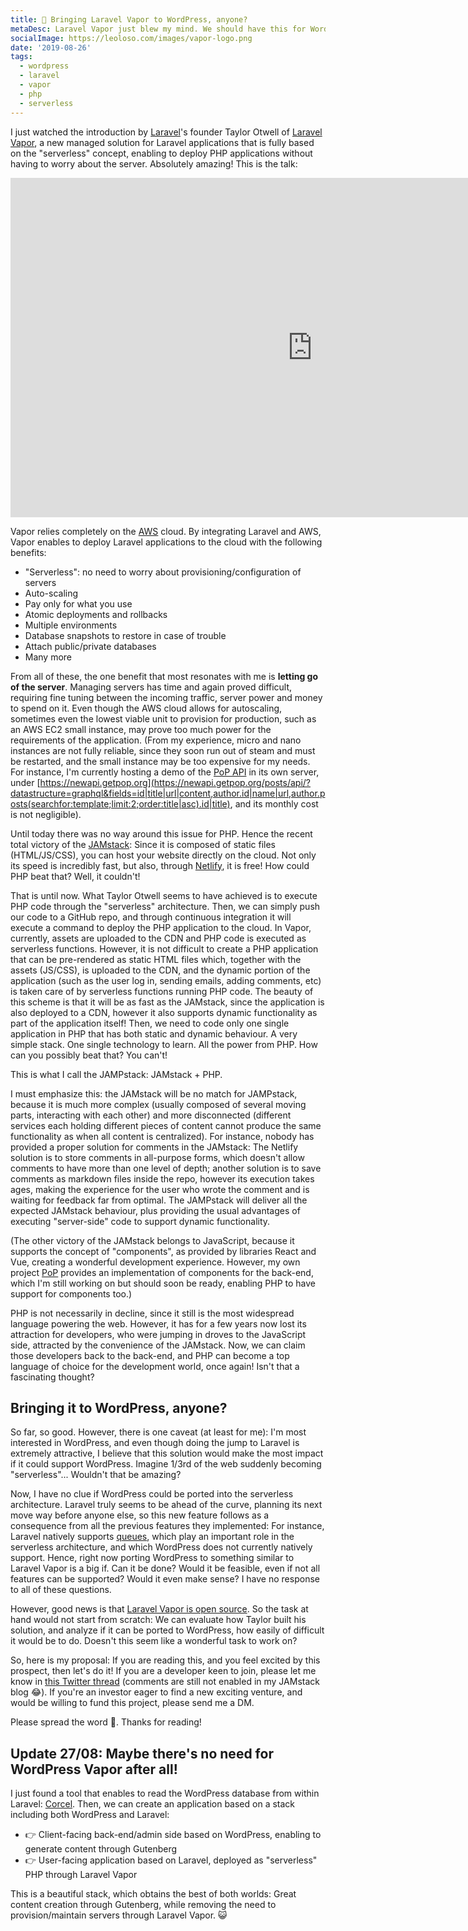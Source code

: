 ```yaml
---
title: 🤔 Bringing Laravel Vapor to WordPress, anyone?
metaDesc: Laravel Vapor just blew my mind. We should have this for WordPress too.
socialImage: https://leoloso.com/images/vapor-logo.png
date: '2019-08-26'
tags:
  - wordpress
  - laravel
  - vapor
  - php
  - serverless
---
```


I just watched the introduction by [Laravel](https://laravel.com)'s founder Taylor Otwell of [Laravel Vapor](https://vapor.laravel.com), a new managed solution for Laravel applications that is fully based on the "serverless" concept, enabling to deploy PHP applications without having to worry about the server. Absolutely amazing! This is the talk:

<iframe width="966" height="543" src="https://www.youtube.com/embed/XsPeWjKAUt0?list=PL-yJve--iT5qZzp0VzYaPA7ZohLl6tSdp" frameborder="0" allow="accelerometer; autoplay; encrypted-media; gyroscope; picture-in-picture" allowfullscreen></iframe>

Vapor relies completely on the [AWS](https://aws.amazon.com) cloud. By integrating Laravel and AWS, Vapor enables to deploy Laravel applications to the cloud with the following benefits:

- "Serverless": no need to worry about provisioning/configuration of servers
- Auto-scaling
- Pay only for what you use
- Atomic deployments and rollbacks
- Multiple environments
- Database snapshots to restore in case of trouble
- Attach public/private databases
- Many more

From all of these, the one benefit that most resonates with me is **letting go of the server**. Managing servers has time and again proved difficult, requiring fine tuning between the incoming traffic, server power and money to spend on it. Even though the AWS cloud allows for autoscaling, sometimes even the lowest viable unit to provision for production, such as an AWS EC2 small instance, may prove too much power for the requirements of the application. (From my experience, micro and nano instances are not fully reliable, since they soon run out of steam and must be restarted, and the small instance may be too expensive for my needs. For instance, I'm currently hosting a demo of the [PoP API](https://github.com/leoloso/PoP) in its own server, under [https://newapi.getpop.org](https://newapi.getpop.org/posts/api/?datastructure=graphql&fields=id|title|url|content,author.id|name|url,author.posts(searchfor:template;limit:2;order:title|asc).id|title), and its monthly cost is not negligible).

Until today there was no way around this issue for PHP. Hence the recent total victory of the [JAMstack](https://jamstack.org/): Since it is composed of static files (HTML/JS/CSS), you can host your website directly on the cloud. Not only its speed is incredibly fast, but also, through [Netlify](https://netlify.com), it is free! How could PHP beat that? Well, it couldn't!

That is until now. What Taylor Otwell seems to have achieved is to execute PHP code through the "serverless" architecture. Then, we can simply push our code to a GitHub repo, and through continuous integration it will execute a command to deploy the PHP application to the cloud. In Vapor, currently, assets are uploaded to the CDN and PHP code is executed as serverless functions. However, it is not difficult to create a PHP application that can be pre-rendered as static HTML files which, together with the assets (JS/CSS), is uploaded to the CDN, and the dynamic portion of the application (such as the user log in, sending emails, adding comments, etc) is taken care of by serverless functions running PHP code. The beauty of this scheme is that it will be as fast as the JAMstack, since the application is also deployed to a CDN, however it also supports dynamic functionality as part of the application itself! Then, we need to code only one single application in PHP that has both static and dynamic behaviour. A very simple stack. One single technology to learn. All the power from PHP. How can you possibly beat that? You can't!

This is what I call the JAMPstack: JAMstack + PHP.

I must emphasize this: the JAMstack will be no match for JAMPstack, because it is much more complex (usually composed of several moving parts, interacting with each other) and more disconnected (different services each holding different pieces of content cannot produce the same functionality as when all content is centralized). For instance, nobody has provided a proper solution for comments in the JAMstack: The Netlify solution is to store comments in all-purpose forms, which doesn't allow comments to have more than one level of depth; another solution is to save comments as markdown files inside the repo, however its execution takes ages, making the experience for the user who wrote the comment and is waiting for feedback far from optimal. The JAMPstack will deliver all the expected JAMstack behaviour, plus providing the usual advantages of executing "server-side" code to support dynamic functionality.

(The other victory of the JAMstack belongs to JavaScript, because it supports the concept of "components", as provided by libraries React and Vue, creating a wonderful development experience. However, my own project [PoP](https://github.com/leoloso/PoP) provides an implementation of components for the back-end, which I'm still working on but should soon be ready, enabling PHP to have support for components too.)

PHP is not necessarily in decline, since it still is the most widespread language powering the web. However, it has for a few years now lost its attraction for developers, who were jumping in droves to the JavaScript side, attracted by the convenience of the JAMstack. Now, we can claim those developers back to the back-end, and PHP can become a top language of choice for the development world, once again! Isn't that a fascinating thought? 

## Bringing it to WordPress, anyone?

So far, so good. However, there is one caveat (at least for me): I'm most interested in WordPress, and even though doing the jump to Laravel is extremely attractive, I believe that this solution would make the most impact if it could support WordPress. Imagine 1/3rd of the web suddenly becoming "serverless"... Wouldn't that be amazing?

Now, I have no clue if WordPress could be ported into the serverless architecture. Laravel truly seems to be ahead of the curve, planning its next move way before anyone else, so this new feature follows as a consequence from all the previous features they implemented: For instance, Laravel natively supports [queues](https://laravel.com/docs/5.8/queues), which play an important role in the serverless architecture, and which WordPress does not currently natively support. Hence, right now porting WordPress to something similar to Laravel Vapor is a big if. Can it be done? Would it be feasible, even if not all features can be supported? Would it even make sense? I have no response to all of these questions.

However, good news is that [Laravel Vapor is open source](https://github.com/laravel?utf8=%E2%9C%93&q=vapor&type=&language=). So the task at hand would not start from scratch: We can evaluate how Taylor built his solution, and analyze if it can be ported to WordPress, how easily of difficult it would be to do. Doesn't this seem like a wonderful task to work on?

So, here is my proposal: If you are reading this, and you feel excited by this prospect, then let's do it! If you are a developer keen to join, please let me know in [this Twitter thread](https://twitter.com/losoviz/status/1165848933454643201) (comments are still not enabled in my JAMstack blog 😂). If you're an investor eager to find a new exciting venture, and would be willing to fund this project, please send me a DM. 

Please spread the word 🙏. Thanks for reading!

## Update 27/08: Maybe there's no need for WordPress Vapor after all! 

I just found a tool that enables to read the WordPress database from within Laravel: [Corcel](https://github.com/corcel/corcel). Then, we can create an application based on a stack including both WordPress and Laravel:

- 👉 Client-facing back-end/admin side based on WordPress, enabling to generate content through Gutenberg
- 👉 User-facing application based on Laravel, deployed as "serverless" PHP through Laravel Vapor

This is a beautiful stack, which obtains the best of both worlds: Great content creation through Gutenberg, while removing the need to provision/maintain servers through Laravel Vapor. 😺
